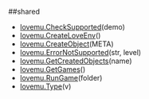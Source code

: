 
##shared

- [lovemu.CheckSupported](nil)(demo)
- [lovemu.CreateLoveEnv](nil)()
- [lovemu.CreateObject](nil)(META)
- [lovemu.ErrorNotSupported](nil)(str, level)
- [lovemu.GetCreatedObjects](nil)(name)
- [lovemu.GetGames](nil)()
- [lovemu.RunGame](nil)(folder)
- [lovemu.Type](nil)(v)